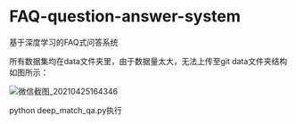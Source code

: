 # FAQ-question-answer-system

基于深度学习的FAQ式问答系统

所有数据集均在data文件夹里，由于数据量太大，无法上传至git
data文件夹结构如图所示：



![微信截图_20210425164346](C:\Users\Admin\Desktop\微信截图_20210425164346.png)



python deep_match_qa.py执行